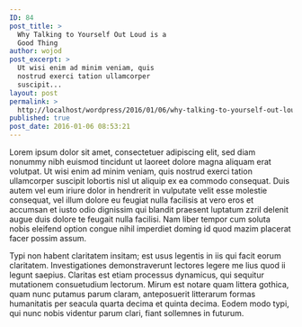 ```yaml
---
ID: 84
post_title: >
  Why Talking to Yourself Out Loud is a
  Good Thing
author: wojod
post_excerpt: >
  Ut wisi enim ad minim veniam, quis
  nostrud exerci tation ullamcorper
  suscipit...
layout: post
permalink: >
  http://localhost/wordpress/2016/01/06/why-talking-to-yourself-out-loud-is-a-good-thing-3/
published: true
post_date: 2016-01-06 08:53:21
---
```

Lorem ipsum dolor sit amet, consectetuer adipiscing elit, sed diam nonummy nibh euismod tincidunt ut laoreet dolore magna aliquam erat volutpat. Ut wisi enim ad minim veniam, quis nostrud exerci tation ullamcorper suscipit lobortis nisl ut aliquip ex ea commodo consequat. Duis autem vel eum iriure dolor in hendrerit in vulputate velit esse molestie consequat, vel illum dolore eu feugiat nulla facilisis at vero eros et accumsan et iusto odio dignissim qui blandit praesent luptatum zzril delenit augue duis dolore te feugait nulla facilisi. Nam liber tempor cum soluta nobis eleifend option congue nihil imperdiet doming id quod mazim placerat facer possim assum.

Typi non habent claritatem insitam; est usus legentis in iis qui facit eorum claritatem. Investigationes demonstraverunt lectores legere me lius quod ii legunt saepius. Claritas est etiam processus dynamicus, qui sequitur mutationem consuetudium lectorum. Mirum est notare quam littera gothica, quam nunc putamus parum claram, anteposuerit litterarum formas humanitatis per seacula quarta decima et quinta decima. Eodem modo typi, qui nunc nobis videntur parum clari, fiant sollemnes in futurum.